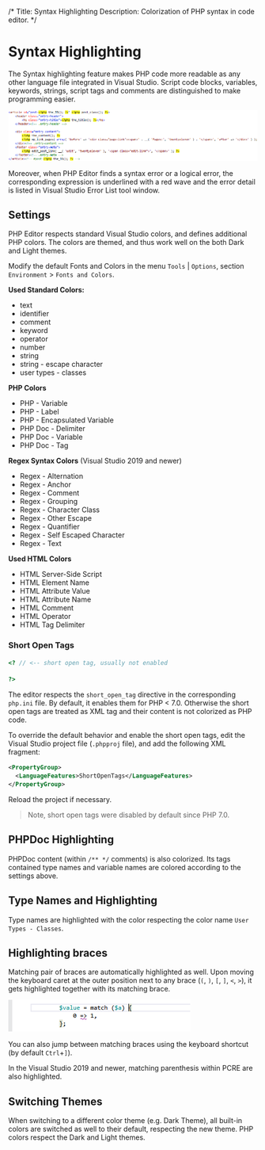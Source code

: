 /*
Title: Syntax Highlighting
Description: Colorization of PHP syntax in code editor.
*/

# Syntax Highlighting

The Syntax highlighting feature makes PHP code more readable as any other language file integrated in Visual Studio. Script code blocks, variables, keywords, strings, script tags and comments are distinguished to make programming easier.

![PHP/HTML syntax highlighting](imgs/php-highlighting.png "PHP/HTML syntax highlighting.")

Moreover, when PHP Editor finds a syntax error or a logical error, the corresponding expression is underlined with a red wave and the error detail is listed in Visual Studio Error List tool window.

## Settings

PHP Editor respects standard Visual Studio colors, and defines additional PHP colors. The colors are themed, and thus work well on the both Dark and Light themes.

Modify the default Fonts and Colors in the menu `Tools` | `Options`, section `Environment` > `Fonts and Colors`.

**Used Standard Colors:**

- text
- identifier
- comment
- keyword
- operator
- number
- string
- string - escape character
- user types - classes

**PHP Colors**

- PHP - Variable
- PHP - Label
- PHP - Encapsulated Variable
- PHP Doc - Delimiter
- PHP Doc - Variable
- PHP Doc - Tag

**Regex Syntax Colors** (Visual Studio 2019 and newer)

- Regex - Alternation
- Regex - Anchor
- Regex - Comment
- Regex - Grouping
- Regex - Character Class
- Regex - Other Escape
- Regex - Quantifier
- Regex - Self Escaped Character
- Regex - Text

**Used HTML Colors**

- HTML Server-Side Script
- HTML Element Name
- HTML Attribute Value
- HTML Attribute Name
- HTML Comment
- HTML Operator
- HTML Tag Delimiter

### Short Open Tags

```php
<? // <-- short open tag, usually not enabled

?>
```

The editor respects the `short_open_tag` directive in the corresponding `php.ini` file. By default, it enables them for PHP &lt; 7.0. Otherwise the short open tags are treated as XML tag and their content is not colorized as PHP code.

To override the default behavior and enable the short open tags, edit the Visual Studio project file (`.phpproj` file), and add the following XML fragment:

```xml
<PropertyGroup>
  <LanguageFeatures>ShortOpenTags</LanguageFeatures>    
</PropertyGroup>
```

Reload the project if necessary.

> Note, short open tags were disabled by default since PHP 7.0.

## PHPDoc Highlighting

PHPDoc content (within `/** */` comments) is also colorized. Its tags contained type names and variable names are colored according to the settings above.

## Type Names and Highlighting

Type names are highlighted with the color respecting the color name `User Types - Classes`.

## Highlighting braces

Matching pair of braces are automatically highlighted as well. Upon moving the keyboard caret at the outer position next to any brace (`(`, `)`, `[`, `]`, `<`, `>`), it gets highlighted together with its matching brace.

![PHP brace highlighting](imgs/highlight-braces.png)

You can also jump between matching braces using the keyboard shortcut (by default `Ctrl`+`]`).

In the Visual Studio 2019 and newer, matching parenthesis within PCRE are also highlighted.

## Switching Themes

When switching to a different color theme (e.g. Dark Theme), all built-in colors are switched as well to their default, respecting the new theme. PHP colors respect the Dark and Light themes.

